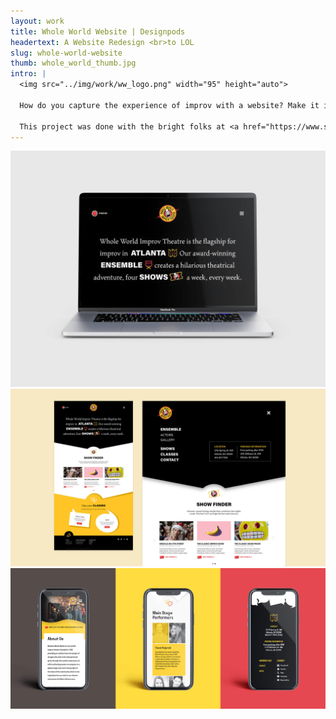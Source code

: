 ```yaml
---
layout: work
title: Whole World Website | Designpods
headertext: A Website Redesign <br>to LOL
slug: whole-world-website
thumb: whole_world_thumb.jpg
intro: |
  <img src="../img/work/ww_logo.png" width="95" height="auto">

  How do you capture the experience of improv with a website? Make it interactive and constantly changing. Whole World Improv wanted a website that was easy to use, highlighted all their shows and classes, and had a little bit of fun. The original concept was to allow users to interact with the site in a similar way they interact with the performers at the show. The main content would change every time the user clicked the button, giving an endless mash-up of fun phrases that always incorporated the three navigational elements: Atlanta, Ensemble, and Shows.

  This project was done with the bright folks at <a href="https://www.swarmagency.com" target="_blank">Swarm Agency</a>.
---
```


![](../img/work/ww_site_1.jpg)
![](../img/work/ww_site_2.jpg)
![](../img/work/ww_site_3.jpg)
